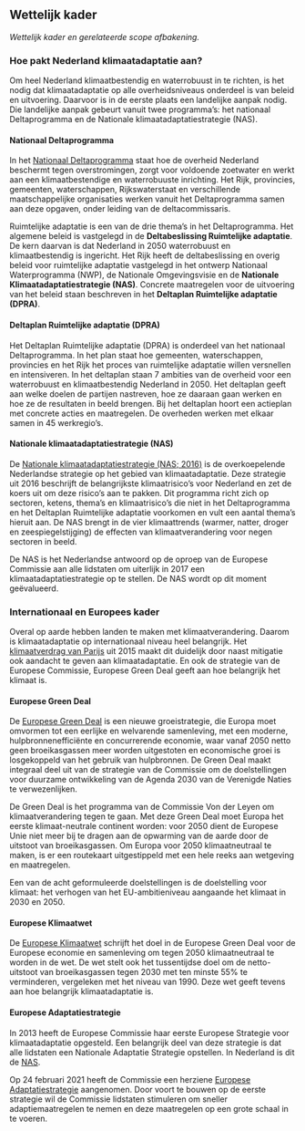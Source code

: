 ## Wettelijk kader

*Wettelijk kader en gerelateerde scope afbakening.*

### Hoe pakt Nederland klimaatadaptatie aan?
Om heel Nederland klimaatbestendig en waterrobuust in te richten, is het nodig dat klimaatadaptatie op alle overheidsniveaus onderdeel is van beleid en uitvoering. Daarvoor is in de eerste plaats een landelijke aanpak nodig. Die landelijke aanpak gebeurt vanuit twee programma’s: het nationaal Deltaprogramma en de Nationale klimaatadaptatiestrategie (NAS). 

#### Nationaal Deltaprogramma 
In het [Nationaal Deltaprogramma](https://www.deltaprogramma.nl/) staat hoe de overheid Nederland beschermt tegen overstromingen, zorgt voor voldoende zoetwater en werkt aan een klimaatbestendige en waterrobuuste inrichting. Het Rijk, provincies, gemeenten, waterschappen, Rijkswaterstaat en verschillende maatschappelijke organisaties werken vanuit het Deltaprogramma samen aan deze opgaven, onder leiding van de deltacommissaris. 

Ruimtelijke adaptatie is een van de drie thema’s in het Deltaprogramma. Het algemene beleid is vastgelegd in de **Deltabeslissing Ruimtelijke adaptatie**. De kern daarvan is dat Nederland in 2050 waterrobuust en klimaatbestendig is ingericht. Het Rijk heeft de deltabeslissing en overig beleid voor ruimtelijke adaptatie vastgelegd in het ontwerp Nationaal Waterprogramma (NWP), de Nationale Omgevingsvisie en de **Nationale Klimaatadaptatiestrategie (NAS)**. Concrete maatregelen voor de uitvoering van het beleid staan beschreven in het **Deltaplan Ruimtelijke adaptatie (DPRA)**.

#### Deltaplan Ruimtelijke adaptatie (DPRA)
Het Deltaplan Ruimtelijke adaptatie (DPRA) is onderdeel van het nationaal Deltaprogramma. In het plan staat hoe gemeenten, waterschappen, provincies en het Rijk het proces van ruimtelijke adaptatie willen versnellen en intensiveren. In het deltaplan staan 7 ambities van de overheid voor een waterrobuust en klimaatbestendig Nederland in 2050. Het deltaplan geeft aan welke doelen de partijen nastreven, hoe ze daaraan gaan werken en hoe ze de resultaten in beeld brengen. Bij het deltaplan hoort een actieplan met concrete acties en maatregelen. De overheden werken met elkaar samen in 45 werkregio’s.

#### Nationale klimaatadaptatiestrategie (NAS)
De [Nationale klimaatadaptatiestrategie (NAS; 2016)](https://klimaatadaptatienederland.nl/publish/pages/120542/nas_rapport_5_1.pdf) is de overkoepelende Nederlandse strategie op het gebied van klimaatadaptatie. Deze strategie uit 2016 beschrijft de belangrijkste klimaatrisico’s voor Nederland en zet de koers uit om deze risico’s aan te pakken. Dit programma richt zich op sectoren, ketens, thema’s en klimaatrisico’s die niet in het Deltaprogramma en het Deltaplan Ruimtelijke adaptatie voorkomen en vult een aantal thema’s hieruit aan. De NAS brengt in de vier klimaattrends (warmer, natter, droger en zeespiegelstijging) de effecten van klimaatverandering voor negen sectoren in beeld. 

De NAS is het Nederlandse antwoord op de oproep van de Europese Commissie aan alle lidstaten om uiterlijk in 2017 een klimaatadaptatiestrategie op te stellen. De NAS wordt op dit moment geëvalueerd.

### Internationaal en Europees kader
Overal op aarde hebben landen te maken met klimaatverandering. Daarom is klimaatadaptatie op internationaal niveau heel belangrijk. Het [klimaatverdrag van Parijs](https://wetten.overheid.nl/BWBV0006603/2017-08-27#Verdrag_2) uit 2015 maakt dit duidelijk door naast mitigatie ook aandacht te geven aan klimaatadaptatie. En ook de strategie van de Europese Commissie, Europese Green Deal geeft aan hoe belangrijk het klimaat is.

#### Europese Green Deal
De [Europese Green Deal](https://ec.europa.eu/info/strategy/priorities-2019-2024/european-green-deal_nl) is een nieuwe groeistrategie, die Europa moet omvormen tot een eerlijke en welvarende samenleving, met een moderne, hulpbronnenefficiënte en concurrerende economie, waar vanaf 2050 netto geen broeikasgassen meer worden uitgestoten en economische groei is losgekoppeld van het gebruik van hulpbronnen. De Green Deal maakt integraal deel uit van de strategie van de Commissie om de doelstellingen voor duurzame ontwikkeling van de Agenda 2030 van de Verenigde Naties te verwezenlijken.

De Green Deal is het programma van de Commissie Von der Leyen om klimaatverandering tegen te gaan. Met deze Green Deal moet Europa het eerste klimaat-neutrale continent worden: voor 2050 dient de Europese Unie niet meer bij te dragen aan de opwarming van de aarde door de uitstoot van broeikasgassen. Om Europa voor 2050 klimaatneutraal te maken, is er een routekaart uitgestippeld met een hele reeks aan wetgeving en maatregelen.

Een van de acht geformuleerde doelstellingen is de doelstelling voor klimaat: het verhogen van het EU-ambitieniveau aangaande het klimaat in 2030 en 2050.

#### Europese Klimaatwet
De [Europese Klimaatwet](https://ec.europa.eu/clima/policies/eu-climate-action/law_nl) schrijft het doel in de Europese Green Deal voor de Europese economie en samenleving om tegen 2050 klimaatneutraal te worden in de wet. De wet stelt ook het tussentijdse doel om de netto-uitstoot van broeikasgassen tegen 2030 met ten minste 55% te verminderen, vergeleken met het niveau van 1990. Deze wet geeft tevens aan hoe belangrijk klimaatadaptatie is.  

#### Europese Adaptatiestrategie 
In 2013 heeft de Europese Commissie haar eerste Europese Strategie voor klimaatadaptatie opgesteld. Een belangrijk deel van deze strategie is dat alle lidstaten een Nationale Adaptatie Strategie opstellen. In Nederland is dit de [NAS](##nationale-klimaatadaptatiestrategie-nas).

Op 24 februari 2021 heeft de Commissie een herziene [Europese Adaptatiestrategie](https://ec.europa.eu/clima/eu-action/adaptation-climate-change_en) aangenomen. Door voort te bouwen op de eerste strategie wil de Commissie lidstaten stimuleren om sneller adaptiemaatregelen te nemen en deze maatregelen op een grote schaal in te voeren.
